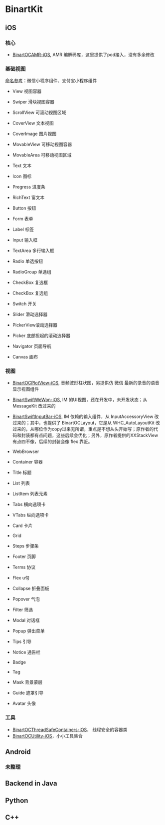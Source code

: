 # BinartKit


## iOS

### 核心

- [BinartOCAMR-iOS](https://github.com/fallending/BinartOCAMR-iOS), AMR 编解码库，这里提供了pod接入，没有多余修改

### 基础视图

[命名参考]()：微信小程序组件、支付宝小程序组件

- View 视图容器
- Swiper 滑块视图容器
- ScrollView 可滚动视图区域
- CoverView 文本视图
- CoverImage 图片视图
- MovableView 可移动视图容器
- MovableArea 可移动视图区域

- Text 文本
- Icon 图标
- Pregress 进度条
- RichText 富文本

- Button 按钮
- Form 表单
- Label 标签
- Input 输入框 
- TextArea 多行输入框
- Radio 单选按钮
- RadioGroup 单选组
- CheckBox 复选框
- CheckBox 复选组
- Switch 开关
- Slider 滑动选择器
- PickerView滚动选择器
- Picker 底部担起的滚动选择器

- Navigator 页面导航

- Canvas 画布

### 视图

- [BinartOCPlotView-iOS](https://github.com/fallending/BinartOCPlotView-iOS), 音频波形柱状图，另提供仿 微信 最新的录音的语音显示视图组件
- [BinartSwiftWeWon-iOS](https://github.com/fallending/BinartSwiftWeWon-iOS), IM 的UI视图，还在开发中，未开发状态；从 MessageKit 改过来的
- [BinartSwiftInputBar-iOS](https://github.com/fallending/BinartSwiftInputBar-iOS), IM 依赖的输入组件，从 InputAccessoryView 改过来的；其中，也提供了 BinartOCLayout，它是从 WHC_AutoLayoutKit 改过来的，从哪位作为copy过来无所谓，重点是不想从头开始写；原作者的代码和封装都有点问题，这些后续会优化；另外，原作者提供的XXStackView有点四不像，后续的封装会像 flex 靠近。

- WebBrowser

- Container 容器
- Title 标题
- List 列表
- ListItem 列表元素
- Tabs 横向选项卡
- VTabs 纵向选项卡
- Card 卡片
- Grid
- Steps 步骤条
- Footer 页脚
- Terms 协议
- Flex u句
- Collapse 折叠面板

- Popover 气泡
- Filter 筛选
- Modal 对话框
- Popup 弹出菜单

- Tips 引导
- Notice 通告栏
- Badge
- Tag
- Mask 背景蒙层
- Guide 遮罩引导
- Avatar 头像

### 工具

- [BinartOCThreadSafeContainers-iOS](https://github.com/fallending/BinartOCThreadSafeContainers-iOS)， 线程安全的容器类
- [BinartOCUtility-iOS](https://github.com/fallending/BinartOCUtility-iOS)，小小工具集合

## Android


### 未整理



## Backend in Java



## Python


## C++

